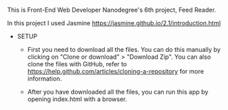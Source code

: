 This is Front-End Web Developer Nanodegree's 6th project, Feed Reader. 

In this project I used Jasmine https://jasmine.github.io/2.1/introduction.html


- SETUP 

  - First you need to download all the files. You can do this manually by clicking on "Clone or download" > "Download Zip". You can also       clone the files with GitHub, refer to https://help.github.com/articles/cloning-a-repository for more information.

  - After you have downloaded all the files, you can run this app by opening index.html with a browser.

